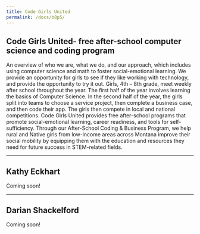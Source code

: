 ```yaml
---
title: Code Girls United
permalink: /docs/b8p5/
---
```


## Code Girls United- free after-school computer science and coding program

An overview of who we are, what we do, and our approach, which includes using computer science and math to foster social-emotional learning. We provide an opportunity for girls to see if they like working with technology, and provide the opportunity to try it out. Girls, 4th – 8th grade, meet weekly after school throughout the year. The first half of the year involves learning the basics of Computer Science. In the second half of the year, the girls split into teams to choose a service project, then complete a business case, and then code their app. The girls then compete in local and national competitions. Code Girls United provides free after-school programs that promote social-emotional learning, career readiness, and tools for self-sufficiency. Through our After-School Coding & Business Program, we help rural and Native girls from low-income areas across Montana improve their social mobility by equipping them with the education and resources they need for future success in STEM-related fields.

***

## Kathy Eckhart

Coming soon!

***

## Darian Shackelford

Coming soon!